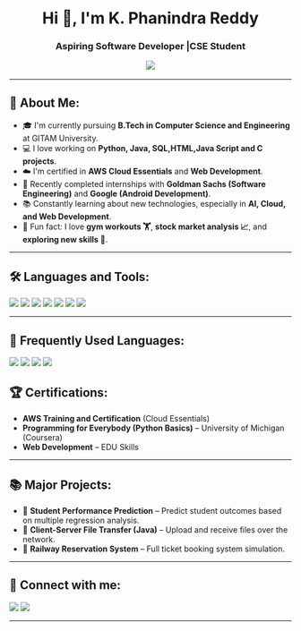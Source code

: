 <h1 align="center">Hi 👋, I'm K. Phanindra Reddy</h1>
<h3 align="center">Aspiring Software Developer |CSE Student

<p align="center">
  <img src="https://readme-typing-svg.herokuapp.com/?lines=Welcome+to+my+GitHub+Profile!;Passionate+about+Technology;Eager+to+Learn+and+Grow!&center=true&width=500&height=45">
</p>

---
 
## 🌟 About Me:
- 🎓 I'm currently pursuing **B.Tech in Computer Science and Engineering** at GITAM University.
- 💻 I love working on **Python, Java, SQL,HTML,Java Script and C projects**.
- ☁️ I'm certified in **AWS Cloud Essentials** and **Web Development**.
- 🚀 Recently completed internships with **Goldman Sachs (Software Engineering)** and **Google (Android Development)**.
- 📚 Constantly learning about new technologies, especially in **AI, Cloud, and Web Development**.
- 🧠 Fun fact: I love **gym workouts 🏋️**, **stock market analysis 📈**, and **exploring new skills 🚀**.

---

## 🛠️ Languages and Tools:
<p align="left">
  <img src="https://img.shields.io/badge/C-00599C?style=for-the-badge&logo=c&logoColor=white" />
  <img src="https://img.shields.io/badge/Java-007396?style=for-the-badge&logo=java&logoColor=white" />
  <img src="https://img.shields.io/badge/Python-3776AB?style=for-the-badge&logo=python&logoColor=white" />
  <img src="https://img.shields.io/badge/SQL-003B57?style=for-the-badge&logo=sqlite&logoColor=white" />
  <img src="https://img.shields.io/badge/HTML-E34F26?style=for-the-badge&logo=html5&logoColor=white" />
  <img src="https://img.shields.io/badge/CSS-1572B6?style=for-the-badge&logo=css3&logoColor=white" />
  <img src="https://img.shields.io/badge/JavaScript-F7DF1E?style=for-the-badge&logo=javascript&logoColor=black" />
</p>

---
## 🚀 Frequently Used Languages:
<p align="left">
  <img src="https://img.shields.io/badge/HTML5-E34F26?style=for-the-badge&logo=html5&logoColor=white" />
  <img src="https://img.shields.io/badge/JavaScript-F7DF1E?style=for-the-badge&logo=javascript&logoColor=black" />
  <img src="https://img.shields.io/badge/Python-3776AB?style=for-the-badge&logo=python&logoColor=white" />
  <img src="https://img.shields.io/badge/Java-007396?style=for-the-badge&logo=java&logoColor=white" />
</p>

## 🏆 Certifications:

- **AWS Training and Certification** (Cloud Essentials)
- **Programming for Everybody (Python Basics)** – University of Michigan (Coursera)
- **Web Development** – EDU Skills
 
--- 

## 📚 Major Projects:
- 🎯 **Student Performance Prediction** – Predict student outcomes based on multiple regression analysis.
- 🛜 **Client-Server File Transfer (Java)** – Upload and receive files over the network.
- 🚆 **Railway Reservation System** – Full ticket booking system simulation.

---

## 🔗 Connect with me:
<p align="left">
  <a href="https://www.linkedin.com/in/kamanaphanindrareddy/" target="blank"><img src="https://img.shields.io/badge/LinkedIn-0A66C2?style=for-the-badge&logo=linkedin&logoColor=white" /></a>
  <a href="mailto:kamanaphanindrareddy@gmail.com" target="blank"><img src="https://img.shields.io/badge/Gmail-D14836?style=for-the-badge&logo=gmail&logoColor=white" /></a>
</p>

---


